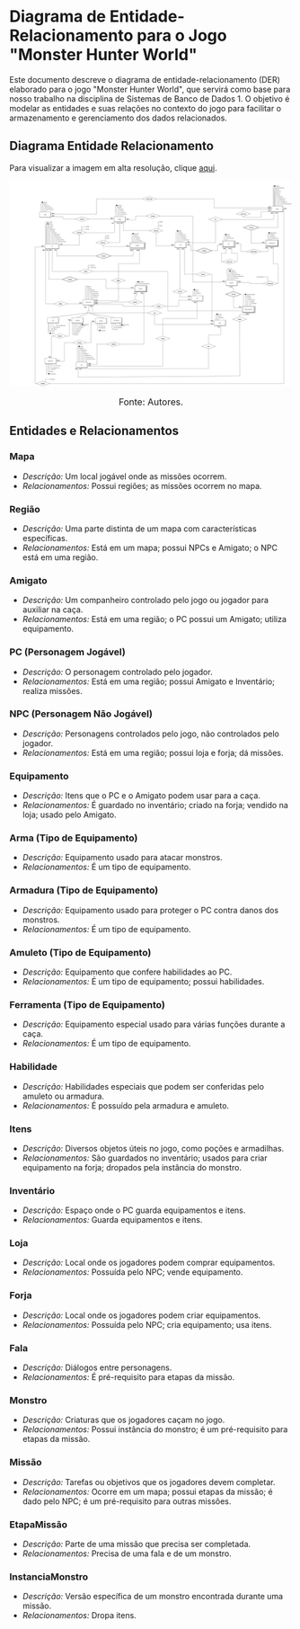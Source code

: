 # Diagrama de Entidade-Relacionamento para o Jogo "Monster Hunter World"
Este documento descreve o diagrama de entidade-relacionamento (DER) elaborado para o jogo "Monster Hunter World", que servirá como base para nosso trabalho na disciplina de Sistemas de Banco de Dados 1. O objetivo é modelar as entidades e suas relações no contexto do jogo para facilitar o armazenamento e gerenciamento dos dados relacionados.

## Diagrama Entidade Relacionamento

Para visualizar a imagem em alta resolução, clique [aqui](https://raw.githubusercontent.com/SBD1/2023.2-Monster-Hunter-World/main/docs/imagens/DER.png).

![DER](https://github.com/SBD1/2023.2-Monster-Hunter-World/blob/main/docs/imagens/DER.png?raw=true)
<font size="3"><p style="text-align: center">Fonte: Autores.</p></font>


## Entidades e Relacionamentos

### Mapa

- *Descrição:* Um local jogável onde as missões ocorrem.
- *Relacionamentos:* Possui regiões; as missões ocorrem no mapa.

### Região

- *Descrição:* Uma parte distinta de um mapa com características específicas.
- *Relacionamentos:* Está em um mapa; possui NPCs e Amigato; o NPC está em uma região.

### Amigato

- *Descrição:* Um companheiro controlado pelo jogo ou jogador para auxiliar na caça.
- *Relacionamentos:* Está em uma região; o PC possui um Amigato; utiliza equipamento.

### PC (Personagem Jogável)

- *Descrição:* O personagem controlado pelo jogador.
- *Relacionamentos:* Está em uma região; possui Amigato e Inventário; realiza missões.

### NPC (Personagem Não Jogável)

- *Descrição:* Personagens controlados pelo jogo, não controlados pelo jogador.
- *Relacionamentos:* Está em uma região; possui loja e forja; dá missões.

### Equipamento

- *Descrição:* Itens que o PC e o Amigato podem usar para a caça.
- *Relacionamentos:* É guardado no inventário; criado na forja; vendido na loja; usado pelo Amigato.

### Arma (Tipo de Equipamento)

- *Descrição:* Equipamento usado para atacar monstros.
- *Relacionamentos:* É um tipo de equipamento.

### Armadura (Tipo de Equipamento)

- *Descrição:* Equipamento usado para proteger o PC contra danos dos monstros.
- *Relacionamentos:* É um tipo de equipamento.

### Amuleto (Tipo de Equipamento)

- *Descrição:* Equipamento que confere habilidades ao PC.
- *Relacionamentos:* É um tipo de equipamento; possui habilidades.

### Ferramenta (Tipo de Equipamento)

- *Descrição:* Equipamento especial usado para várias funções durante a caça.
- *Relacionamentos:* É um tipo de equipamento.

### Habilidade

- *Descrição:* Habilidades especiais que podem ser conferidas pelo amuleto ou armadura.
- *Relacionamentos:* É possuído pela armadura e amuleto.

### Itens

- *Descrição:* Diversos objetos úteis no jogo, como poções e armadilhas.
- *Relacionamentos:* São guardados no inventário; usados para criar equipamento na forja; dropados pela instância do monstro.

### Inventário

- *Descrição:* Espaço onde o PC guarda equipamentos e itens.
- *Relacionamentos:* Guarda equipamentos e itens.

### Loja

- *Descrição:* Local onde os jogadores podem comprar equipamentos.
- *Relacionamentos:* Possuída pelo NPC; vende equipamento.

### Forja

- *Descrição:* Local onde os jogadores podem criar equipamentos.
- *Relacionamentos:* Possuída pelo NPC; cria equipamento; usa itens.

### Fala

- *Descrição:* Diálogos entre personagens.
- *Relacionamentos:* É pré-requisito para etapas da missão.

### Monstro

- *Descrição:* Criaturas que os jogadores caçam no jogo.
- *Relacionamentos:* Possui instância do monstro; é um pré-requisito para etapas da missão.

### Missão

- *Descrição:* Tarefas ou objetivos que os jogadores devem completar.
- *Relacionamentos:* Ocorre em um mapa; possui etapas da missão; é dado pelo NPC; é um pré-requisito para outras missões.

### EtapaMissão

- *Descrição:* Parte de uma missão que precisa ser completada.
- *Relacionamentos:* Precisa de uma fala e de um monstro.

### InstanciaMonstro

- *Descrição:* Versão específica de um monstro encontrada durante uma missão.
- *Relacionamentos:* Dropa itens.

    

    
